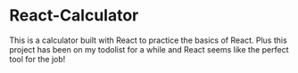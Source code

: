 # React-Calculator
This is a calculator built with React to practice the basics of React. Plus this project has been on my todolist for a while and React seems like the perfect tool for the job!
